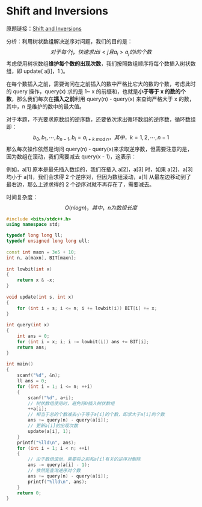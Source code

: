 # Shift and Inversions

原题链接：[Shift and Inversions](https://atcoder.jp/contests/abc190/tasks/abc190_f)

分析：利用树状数组解决逆序对问题，我们的目的是：
$$
对于每个j，快速求出i < j 且 a_i > a_j 的i的个数
$$
考虑使用树状数组**维护每个数的出现次数**，我们按照数组顺序将每个数插入树状数组，即 update( a[i]，1 )。

在每个数插入之前，需要询问在之前插入的数中严格比它大的数的个数，考虑此时的 query 操作，query(x) 求的是 1~ x 的前缀和，也就是**小于等于 x 的数的个数**，那么我们每次在**插入之前**利用 query(n) - query(x) 来查询严格大于 x 的数，其中，n 是维护的数中的最大值。

对于本题，不光要求原数组的逆序数，还要依次求出循环数组的逆序数，循环数组即：
$$
b_0, b_1, \cdots, b_{n-1}, b_i = a_{i + k \ mod \ n}，其中，k = 1, 2, \cdots, n-1
$$
那么每次操作依然是询问 query(n) - query(x)来求取逆序数，但需要注意的是，因为数组在滚动，我们需要减去 query(x - 1)，这表示：

例如，a[1] 原本是最先插入数组的，我们在插入 a[2]，a[3] 时，如果 a[2]，a[3] 均小于 a[1]，我们会求得 2 个逆序对，但因为数组滚动，a[1] 从最左边移动到了最右边，那么上述求得的 2 个逆序对就不再存在了，需要减去。

时间复杂度：
$$
O(nlogn)，其中，n为数组长度
$$


```cpp
#include <bits/stdc++.h>
using namespace std;

typedef long long ll;
typedef unsigned long long ull;
 
const int maxn = 3e5 + 10;
int n, a[maxn], BIT[maxn];
 
int lowbit(int x)
{
    return x & -x;
}
 
void update(int s, int x)
{
    for (int i = s; i <= n; i += lowbit(i)) BIT[i] += x;
}
 
int query(int x)
{
    int ans = 0;
    for (int i = x; i; i -= lowbit(i)) ans += BIT[i];
    return ans;
}
 
int main()
{
    scanf("%d", &n);
    ll ans = 0;
    for (int i = 1; i <= n; ++i)
    {
        scanf("%d", a+i);
        // 树状数组使用时，避免将0插入树状数组
        ++a[i];
        // 相当于总的个数减去小于等于a[i]的个数，即求大于a[i]的个数
        ans += query(n) - query(a[i]);
        // 更新a[i]的出现次数
        update(a[i], 1);
    }
    printf("%lld\n", ans);
    for (int i = 1; i < n; ++i)
    {
        // 由于数组滚动，需要将之前和a[i]有关的逆序对删除
        ans -= query(a[i] - 1);
        // 依然是查询逆序对个数
        ans += query(n) - query(a[i]);
        printf("%lld\n", ans);
    }
    return 0;
}
```

